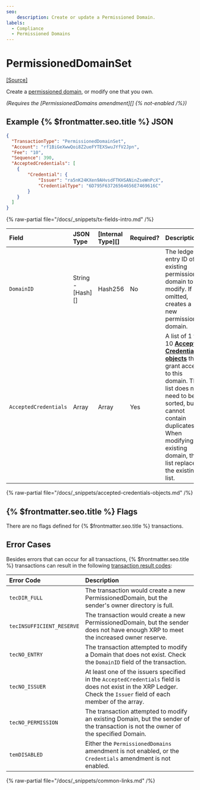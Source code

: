 ```yaml
---
seo:
    description: Create or update a Permissioned Domain.
labels:
  - Compliance
  - Permissioned Domains
---
```

# PermissionedDomainSet
[[Source]](https://github.com/XRPLF/rippled/blob/develop/src/xrpld/app/tx/detail/PermissionedDomainSet.cpp "Source")

Create a [permissioned domain](./index.md), or modify one that you own.

_(Requires the [PermissionedDomains amendment][] {% not-enabled /%})_

## Example {% $frontmatter.seo.title %} JSON

```json
{
  "TransactionType": "PermissionedDomainSet",
  "Account": "rf1BiGeXwwQoi8Z2ueFYTEXSwuJYfV2Jpn",
  "Fee": "10",
  "Sequence": 390,
  "AcceptedCredentials": [
    {
        "Credential": {
            "Issuer": "ra5nK24KXen9AHvsdFTKHSANinZseWnPcX",
            "CredentialType": "6D795F63726564656E7469616C"
        }
    }
  ]
}
```

<!-- TODO: {% tx-example txid="TODO" /%} -->

{% raw-partial file="/docs/_snippets/tx-fields-intro.md" /%}

| Field                 | JSON Type         | [Internal Type][] | Required? | Description |
|:----------------------|:------------------|:------------------|:----------|:------------|
| `DomainID`            | String - [Hash][] | Hash256           | No        | The ledger entry ID of an existing permissioned domain to modify. If omitted, creates a new permissioned domain. |
| `AcceptedCredentials` | Array             | Array             | Yes       | A list of 1 to 10 [**Accepted Credentials objects**](#accepted-credentials-objects) that grant access to this domain. The list does not need to be sorted, but it cannot contain duplicates. When modifying an existing domain, this list replaces the existing list. |

{% raw-partial file="/docs/_snippets/accepted-credentials-objects.md" /%}

## {% $frontmatter.seo.title %} Flags

There are no flags defined for {% $frontmatter.seo.title %} transactions.

## Error Cases

Besides errors that can occur for all transactions, {% $frontmatter.seo.title %} transactions can result in the following [transaction result codes](https://xrpl.org/docs/references/protocol/transactions/transaction-results):

| Error Code                | Description |
|:--------------------------|:------------|
| `tecDIR_FULL`             | The transaction would create a new PermissionedDomain, but the sender's owner directory is full. |
| `tecINSUFFICIENT_RESERVE` | The transaction would create a new PermissionedDomain, but the sender does not have enough XRP to meet the increased owner reserve. |
| `tecNO_ENTRY`             | The transaction attempted to modify a Domain that does not exist. Check the `DomainID` field of the transaction. |
| `tecNO_ISSUER`            | At least one of the issuers specified in the `AcceptedCredentials` field is does not exist in the XRP Ledger. Check the `Issuer` field of each member of the array. |
| `tecNO_PERMISSION`        | The transaction attempted to modify an existing Domain, but the sender of the transaction is not the owner of the specified Domain. |
| `temDISABLED`             | Either the `PermissionedDomains` amendment is not enabled, or the `Credentials` amendment is not enabled. |


{% raw-partial file="/docs/_snippets/common-links.md" /%}
